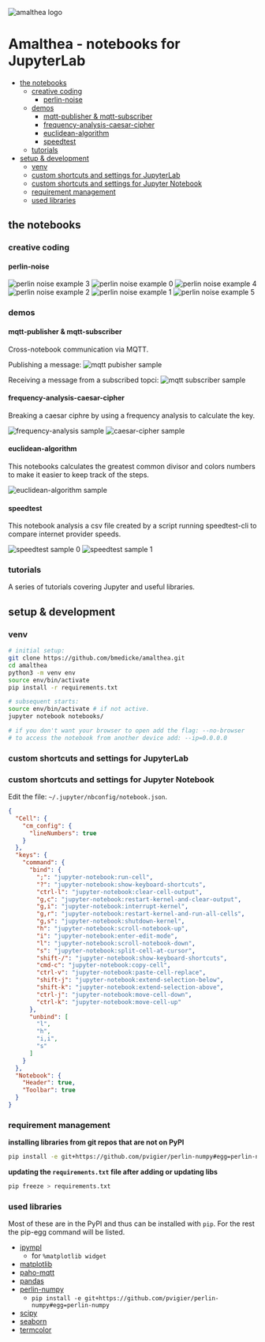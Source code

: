 ![amalthea logo](samples/amalthea-logo.png)
# Amalthea - notebooks for JupyterLab

<!-- vim-markdown-toc GFM -->

* [the notebooks](#the-notebooks)
  * [creative coding](#creative-coding)
    * [perlin-noise](#perlin-noise)
  * [demos](#demos)
    * [mqtt-publisher & mqtt-subscriber](#mqtt-publisher--mqtt-subscriber)
    * [frequency-analysis-caesar-cipher](#frequency-analysis-caesar-cipher)
    * [euclidean-algorithm](#euclidean-algorithm)
    * [speedtest](#speedtest)
  * [tutorials](#tutorials)
* [setup & development](#setup--development)
  * [venv](#venv)
  * [custom shortcuts and settings for JupyterLab](#custom-shortcuts-and-settings-for-jupyterlab)
  * [custom shortcuts and settings for Jupyter Notebook](#custom-shortcuts-and-settings-for-jupyter-notebook)
  * [requirement management](#requirement-management)
  * [used libraries](#used-libraries)

<!-- vim-markdown-toc -->

## the notebooks

### creative coding

#### perlin-noise

![perlin noise example 3](samples/perlin-noise-03.svg)
![perlin noise example 0](samples/perlin-noise-00.svg)
![perlin noise example 4](samples/perlin-noise-04.svg)
![perlin noise example 2](samples/perlin-noise-02.svg)
![perlin noise example 1](samples/perlin-noise-01.svg)
![perlin noise example 5](samples/perlin-noise-05.svg)

### demos

#### mqtt-publisher & mqtt-subscriber

Cross-notebook communication via MQTT.

Publishing a message:
![mqtt pubisher sample](samples/mqtt-publisher.png)

Receiving a message from a subscribed topci:
![mqtt subscriber sample](samples/mqtt-subscriber.png)

#### frequency-analysis-caesar-cipher

Breaking a caesar ciphre by using a frequency analysis to calculate the key.

![frequency-analysis sample](samples/frequency-analysis.png)
![caesar-cipher sample](samples/caesar-cipher.png)

#### euclidean-algorithm

This notebooks calculates the greatest common divisor and colors numbers
to make it easier to keep track of the steps.

![euclidean-algorithm sample](samples/euclidean-algorithm.png)

#### speedtest

This notebook analysis a csv file created by a script running speedtest-cli to compare internet provider speeds.

![speedtest sample 0](samples/speedtest00.png)
![speedtest sample 1](samples/speedtest01.png)

### tutorials

A series of tutorials covering Jupyter and useful libraries.

## setup & development

### venv

```sh
# initial setup:
git clone https://github.com/bmedicke/amalthea.git
cd amalthea
python3 -m venv env
source env/bin/activate
pip install -r requirements.txt

# subsequent starts:
source env/bin/activate # if not active.
jupyter notebook notebooks/

# if you don't want your browser to open add the flag: --no-browser
# to access the notebook from another device add: --ip=0.0.0.0
```

### custom shortcuts and settings for JupyterLab

### custom shortcuts and settings for Jupyter Notebook

Edit the file: `~/.jupyter/nbconfig/notebook.json`.

```json
{
  "Cell": {
    "cm_config": {
      "lineNumbers": true
    }
  },
  "keys": {
    "command": {
      "bind": {
        ";": "jupyter-notebook:run-cell",
        "?": "jupyter-notebook:show-keyboard-shortcuts",
        "ctrl-l": "jupyter-notebook:clear-cell-output",
        "g,c": "jupyter-notebook:restart-kernel-and-clear-output",
        "g,i": "jupyter-notebook:interrupt-kernel",
        "g,r": "jupyter-notebook:restart-kernel-and-run-all-cells",
        "g,s": "jupyter-notebook:shutdown-kernel",
        "h": "jupyter-notebook:scroll-notebook-up",
        "i": "jupyter-notebook:enter-edit-mode",
        "l": "jupyter-notebook:scroll-notebook-down",
        "s": "jupyter-notebook:split-cell-at-cursor",
        "shift-/": "jupyter-notebook:show-keyboard-shortcuts",
        "cmd-c": "jupyter-notebook:copy-cell",
        "ctrl-v": "jupyter-notebook:paste-cell-replace",
        "shift-j": "jupyter-notebook:extend-selection-below",
        "shift-k": "jupyter-notebook:extend-selection-above",
        "ctrl-j": "jupyter-notebook:move-cell-down",
        "ctrl-k": "jupyter-notebook:move-cell-up"
      },
      "unbind": [
        "l",
        "h",
        "i,i",
        "s"
      ]
    }
  },
  "Notebook": {
    "Header": true,
    "Toolbar": true
  }
}
```

### requirement management

**installing libraries from git repos that are not on PyPI**

```sh
pip install -e git+https://github.com/pvigier/perlin-numpy#egg=perlin-numpy
```

**updating the `requirements.txt` file after adding or updating libs**

```sh
pip freeze > requirements.txt
```

### used libraries

Most of these are in the PyPI and thus can be installed with `pip`. For the rest the pip-egg command will be listed.

* [ipympl](https://github.com/matplotlib/ipympl)
  * for `%matplotlib widget`
* [matplotlib](https://github.com/matplotlib/matplotlib)
* [paho-mqtt](https://github.com/eclipse/paho.mqtt.python)
* [pandas](https://github.com/pandas-dev/pandas)
* [perlin-numpy](https://github.com/pvigier/perlin-numpy)
  * `pip install -e git+https://github.com/pvigier/perlin-numpy#egg=perlin-numpy`
* [scipy](https://github.com/scipy/scipy)
* [seaborn](https://github.com/mwaskom/seaborn)
* [termcolor](https://pypi.org/project/termcolor/)
